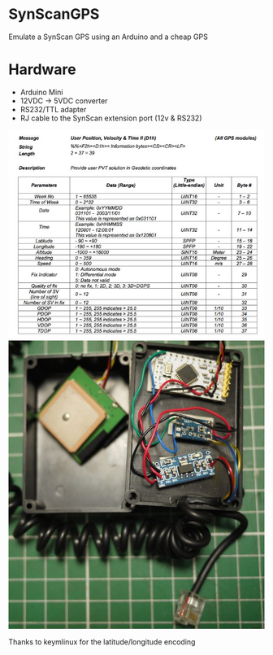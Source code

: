 # SynScanGPS

Emulate a SynScan GPS using an Arduino and a cheap GPS

# Hardware
- Arduino Mini
- 12VDC -> 5VDC converter
- RS232/TTL adapter
- RJ cable to the SynScan extension port (12v & RS232)

![Protocol](img/protocol.jpg) ![Build](img/arduino_gps.jpg)

Thanks to keymlinux for the latitude/longitude encoding
